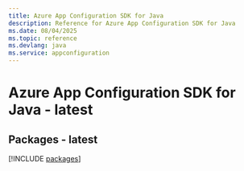 ```yaml
---
title: Azure App Configuration SDK for Java
description: Reference for Azure App Configuration SDK for Java
ms.date: 08/04/2025
ms.topic: reference
ms.devlang: java
ms.service: appconfiguration
---
```

# Azure App Configuration SDK for Java - latest
## Packages - latest
[!INCLUDE [packages](app-configuration-index.md)]
